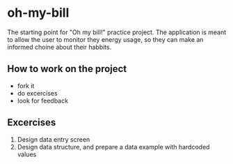 # oh-my-bill
The starting point for "Oh my bill!" practice project. The application is meant to
allow the user to monitor they energy usage, so they can make an informed choine
about their habbits.

## How to work on the project

* fork it
* do excercises
* look for feedback

## Excercises

1. Design data entry screen
2. Design data structure, and prepare a data example with hardcoded values
